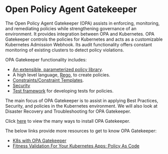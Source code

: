 # Open Policy Agent Gatekeeper

The Open Policy Agent Gatekeeper (OPA) assists in enforcing, monitoring, and remediating policies while strengthening governance of an environment. It provides integration between OPA and Kubernetes.
OPA Gatekeeper controls the policies for Kubernetes and acts as a customizable Kubernetes Admission Webhook. Its audit functionality offers constant monitoring of existing clusters to detect policy violations. 

OPA Gatekeeper functionality includes:

- [An extensible, parameterized policy library](https://repo1.dso.mil/platform-one/big-bang/apps/core/policy/-/blob/documentation-standard/docs/policylibrary.md).
- A high level language, [Rego](https://www.openpolicyagent.org/docs/latest/policy-language/), to create policies.
- [Constraints/Constraint Templates](https://repo1.dso.mil/platform-one/big-bang/apps/core/policy/-/blob/documentation-standard/docs/ConstraintTemplates.md).
- [Security](https://repo1.dso.mil/platform-one/big-bang/apps/core/policy/-/blob/documentation-standard/docs/sso-integration.md)  
- [Test framework](https://repo1.dso.mil/platform-one/big-bang/apps/core/policy/-/blob/documentation-standard/docs/test.md) for developing tests for policies.

The main focus of OPA Gatekeeper is to assist in applying Best Practices, Security, and policies in the Kubernetes environment. We will also look at Disaster Recovery and Troubleshooting for OPA Gatekeeper.

Click [here](https://github.com/open-policy-agent/gatekeeper#installation-instructions) to view the many ways to install OPA Gatekeeper. 

The below links provide more resources to get to know OPA Gatekeeper:

- [K8s with OPA Gatekeeper](https://www.youtube.com/watch?v=v4wJE3I8BYM&t=2735s) 
- [Fitness Validation For Your Kubernetes Apps: Policy As Code](https://itnext.io/fitness-validation-for-your-kubernetes-apps-policy-as-code-7fad698e7dec) 
